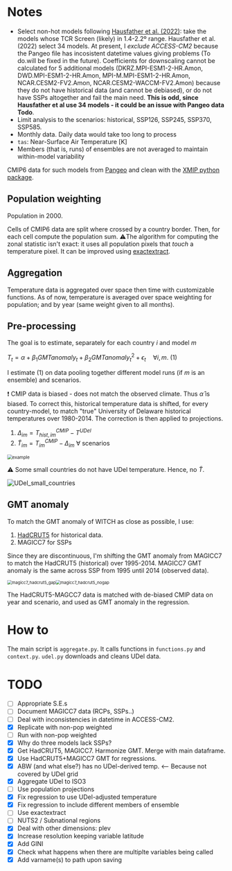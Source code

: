 # Notes

+ Select non-hot models following [Hausfather et al. (2022)](https://www.nature.com/articles/d41586-022-01192-2): take the models whose TCR Screen (likely) in 1.4-2.2º range. Hausfather et al. (2022) select 34 models. At present, I *exclude ACCESS-CM2* because the Pangeo file has incosistent datetime values giving problems (To do.will be fixed in the future). Coefficients for downscaling cannot be calculated for 5 additional models (DKRZ.MPI-ESM1-2-HR.Amon, DWD.MPI-ESM1-2-HR.Amon, MPI-M.MPI-ESM1-2-HR.Amon, NCAR.CESM2-FV2.Amon, NCAR.CESM2-WACCM-FV2.Amon) because they do not have historical data (and cannot be debiased), or do not have SSPs altogether and fail the main need. **This is odd, since Hausfather et al use 34 models - it could be an issue with Pangeo data Todo**. 
+ Limit analysis to the scenarios: historical, SSP126, SSP245, SSP370, SSP585.
+ Monthly data. Daily data would take too long to process
+ `tas`: Near-Surface Air Temperature [K]
+ Members (that is, runs) of ensembles are not averaged to maintain within-model variability

CMIP6 data for such models from [Pangeo](https://gallery.pangeo.io/repos/pangeo-gallery/cmip6/intake_ESM_example.html) and clean with the [XMIP python package](https://cmip6-preprocessing.readthedocs.io/en/latest/tutorial.html).

## Population weighting
Population in 2000.

Cells of CMIP6 data are split where crossed by a country border. Then, for each cell compute the population sum. ⚠️The algorithm for computing the zonal statistic isn't exact: it uses all population pixels that *touch* a temperature pixel. It can be improved using [exactextract](https://github.com/isciences/exactextract).

## Aggregation

Temperature data is aggregated over space then time with customizable functions. As of now, temperature is averaged over space weighting for population; and by year (same weight given to all months).

## Pre-processing

The goal is to estimate, separately for each country $i$ and model $m$

$T_{t} = \alpha + \beta_1 GMTanomaly_t + \beta_2 GMTanomaly^2_t + \epsilon_t \quad \forall i,m$. (1)

I estimate (1) on data pooling together different model runs (if $m$ is an ensemble) and scenarios.

❗ CMIP data is biased - does not match the observed climate. Thus  $\hat{\alpha}$  is biased. To correct this, historical temperature data is shifted, for every country-model, to match "true" University of Delaware historical temperatures over 1980-2014. The correction is then applied to projections.

1. $\Delta_{im} = T^{CMIP}_{hist,im} - T^{UDel}$
2. $\widetilde{T}_{im} = T^{CMIP}_{im} - \Delta_{im}$ $\forall$ scenarios

<img src="C:\Users\Granella\Dropbox (CMCC)\PhD\Research\impacts\img\diagnostics\example.png" alt="example" style="zoom:72%;" />

⚠️ Some small countries do not have UDel temperature. Hence, no $\widetilde{T}$. 

<img src="C:\Users\Granella\Dropbox (CMCC)\PhD\Research\impacts\img\diagnostics\UDel_small_countries.png" alt="UDel_small_countries"  />

## GMT anomaly

To match the GMT anomaly of WITCH as close as possible, I use:

1. [HadCRUT5](https://crudata.uea.ac.uk/cru/data/temperature/) for historical data.
2. MAGICC7 for SSPs

Since they are discontinuous, I'm shifting the GMT anomaly from MAGICC7 to match the HadCRUT5 (historical) over 1995-2014.  MAGICC7 GMT anomaly is the same across SSP from 1995 until 2014 (observed data).

<img src="C:\Users\Granella\Dropbox (CMCC)\PhD\Research\impacts\img\diagnostics\magicc7_hadcrut5_gap.png" alt="magicc7_hadcrut5_gap" style="zoom:67%;" /><img src="C:\Users\Granella\Dropbox (CMCC)\PhD\Research\impacts\img\diagnostics\magicc7_hadcrut5_nogap.png" alt="magicc7_hadcrut5_nogap" style="zoom:67%;" />

The HadCRUT5-MAGCC7 data is matched with de-biased CMIP data on year and scenario, and used as GMT anomaly in the regression. 



# How to

The main script is `aggregate.py`. It calls functions in `functions.py` and `context.py`.  `udel.py` downloads and cleans UDel data.

# TODO
+ [ ] Appropriate S.E.s
+ [ ] Document MAGICC7 data (RCPs, SSPs..)
+ [ ] Deal with inconsistencies in datetime in ACCESS-CM2.
+ [x] Replicate with non-pop weighted
+ [ ] Run with non-pop weighted
+ [x] Why do three models lack SSPs?
+ [x] Get HadCRUT5, MAGICC7. Harmonize GMT. Merge with main dataframe.
+ [x] Use HadCRUT5+MAGICC7 GMT for regressions.
+ [x] ABW (and what else?) has no UDel-derived temp. <-- Because  not covered by UDel grid
+ [x] Aggregate UDel to ISO3
+ [ ] Use population projections
+ [x] Fix regression to use UDel-adjusted temperature
+ [x] Fix regression to include different members of ensemble
+ [ ] Use exactextract
+ [ ] NUTS2 / Subnational regions
+ [x] Deal with other dimensions: plev
+ [x] Increase resolution keeping variable latitude
+ [x] Add GINI
+ [x] Check what happens when there are multiplte variables being called
+ [x] Add varname(s) to path upon saving